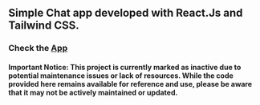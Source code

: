 ## Simple Chat app developed with React.Js and Tailwind CSS.

### Check the [App](https://chat-app-2024.netlify.app/)

#### Important Notice: This project is currently marked as inactive due to potential maintenance issues or lack of resources. While the code provided here remains available for reference and use, please be aware that it may not be actively maintained or updated.
